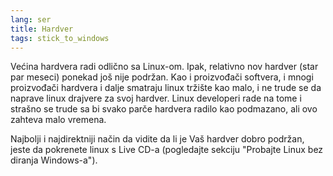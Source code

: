 ```yaml
---
lang: ser
title: Hardver
tags: stick_to_windows
---
```


Većina hardvera radi odlično sa Linux-om. Ipak, relativno nov hardver
(star par meseci) ponekad još nije podržan. Kao i proizvođači
softvera, i mnogi proizvođači hardvera i dalje smatraju linux tržište kao malo,
i ne trude se da naprave linux drajvere za svoj hardver.
Linux developeri rade na tome i strašno se trude sa bi svako parče hardvera
radilo kao podmazano, ali ovo zahteva malo vremena.

Najbolji i najdirektniji način da vidite da li je Vaš hardver
dobro podržan, jeste da pokrenete linux s Live CD-a (pogledajte sekciju
"Probajte Linux bez diranja Windows-a").

